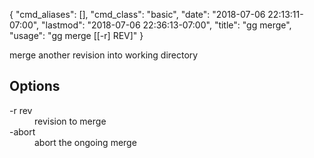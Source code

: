 {
    "cmd_aliases": [],
    "cmd_class": "basic",
    "date": "2018-07-06 22:13:11-07:00",
    "lastmod": "2018-07-06 22:36:13-07:00",
    "title": "gg merge",
    "usage": "gg merge [[-r] REV]"
}

merge another revision into working directory

<!--more-->

## Options

<dl class="flag_list">
	<dt>-r rev</dt>
	<dd>revision to merge</dd>
	<dt>-abort</dt>
	<dd>abort the ongoing merge</dd>
</dl>
